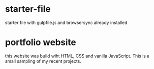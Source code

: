 # starter-file
starter file with gulpfile.js and browsersync already installed

# portfolio website
this website was build wiht HTML, CSS and vanilla JavaScript. This is a small sampling of my recent projects. 